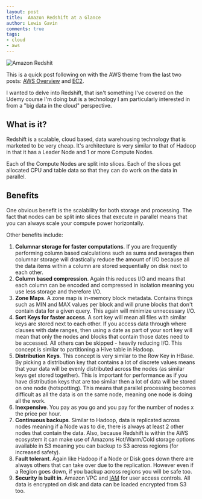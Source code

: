 ```yaml
--- 
layout: post 
title:  Amazon Redshift at a Glance
author: Lewis Gavin 
comments: true 
tags: 
- cloud
- aws
---
```


![Amazon Redshit](https://www.lewisgavin.co.uk/images/redshift.jpg)

This is a quick post following on with the AWS theme from the last two posts: [AWS Overview](http://www.lewisgavin.co.uk/AWSOverview) and [EC2](http://www.lewisgavin.co.uk/AWS-EC2). 

I wanted to delve into Redshift, that isn't something I've covered on the Udemy course I'm doing but is a technology I am particularly interested in from a "big data in the cloud" perspective.

## What is it?

Redshift is a scalable, cloud based, data warehousing technology that is marketed to be very cheap. It's architecture is very similar to that of Hadoop in that it has a Leader Node and 1 or more Compute Nodes.

Each of the Compute Nodes are split into slices. Each of the slices get allocated CPU and table data so that they can do work on the data in parallel. 

## Benefits

One obvious benefit is the scalability for both storage and processing. The fact that nodes can be split into slices that execute in parallel means that you can always scale your compute power horizontally.

Other benefits include:

1. **Columnar storage for faster computations**. If you are frequently performing column based calculations such as sums and averages then columnar storage will drastically reduce the amount of I/O because all the data items within a column are stored sequentially on disk next to each other.
2. **Column based compression**. Again this reduces I/O and means that each column can be encoded and compressed in isolation meaning you use less storage and therefore I/O.
3. **Zone Maps**. A zone map is in-memory block metadata. Contains things such as MIN and MAX values per block and will prune blocks that don't contain data for a given query. This again will minimize unnecessary I/O.
4. **Sort Keys for faster access**. A sort key will mean all files with similar keys are stored next to each other. If you access data through where clauses with date ranges, then using a date as part of your sort key will mean that only the nodes and blocks that contain those dates need to be accessed. All others can be skipped - heavily reducing I/O. This concept is similar to partitioning a Hive table in Hadoop.
5. **Distribution Keys**. This concept is very similar to the Row Key in HBase. By picking a distribution key that contains a lot of discrete values means that your data will be evenly distributed across the nodes (as similar keys get stored together). This is important for performance as if you have distribution keys that are too similar then a lot of data will be stored on one node (hotspotting). This means that parallel processing becomes difficult as all the data is on the same node, meaning one node is doing all the work.
6. **Inexpensive**. You pay as you go and you pay for the number of nodes x the price per hour.
7. **Continuous backups**. Similar to Hadoop, data is replicated across nodes meaning if a Node was to die, there is always at least 2 other nodes that contain the data. Also, because Redshift is within the AWS ecosystem it can make use of Amazons Hot/Warm/Cold storage options available in S3 meaning you can backup to S3 across regions (for increased safety).
8. **Fault tolerant**. Again like Hadoop if a Node or Disk goes down there are always others that can take over due to the replication. However even if a Region goes down, if you backup across regions you will be safe too.
9. **Security is built in**. Amazon VPC and [IAM](http://www.lewisgavin.co.uk/AWSOverview) for user access controls. All data is encrypted on disk and data can be loaded encrypted from S3 too.


